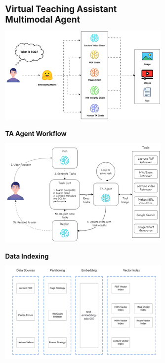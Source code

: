 # Virtual Teaching Assistant Multimodal Agent

![query-journey](./assets/img/query-journey.png)

## TA Agent Workflow

![ta agent](./assets/img/ta-agent.png)

## Data Indexing

![data indexing](./assets/img/data_indexing.png)